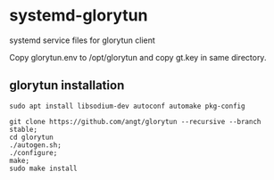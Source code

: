 # systemd-glorytun

systemd service files for glorytun client

Copy glorytun.env to /opt/glorytun and copy gt.key in same directory.

## glorytun installation

```
sudo apt install libsodium-dev autoconf automake pkg-config
```

```
git clone https://github.com/angt/glorytun --recursive --branch stable;
cd glorytun
./autogen.sh;
./configure;
make;
sudo make install
```
